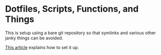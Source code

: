 # Dotfiles, Scripts, Functions, and Things


This is setup using a bare git repository so that symlinks and various other 
janky things can be avoided.


[This article](https://www.atlassian.com/git/tutorials/dotfiles) explains how to set it up.
